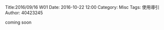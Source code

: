Title:2016/09/16 W01
Date: 2016-10-22 12:00
Category: Misc
Tags: 使用導引
Author: 40423245

coming soon



